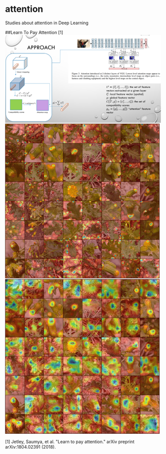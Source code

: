 # attention
Studies about attention in Deep Learning

##Learn To Pay Attention [1] <br />
![alt text](https://github.com/Ka0Ri/attention/blob/master/img/idea.png)
![alt text](https://github.com/Ka0Ri/attention/blob/master/img/1.gif)
![alt text](https://github.com/Ka0Ri/attention/blob/master/img/2.gif)

[1] Jetley, Saumya, et al. "Learn to pay attention." arXiv preprint arXiv:1804.02391 (2018).
